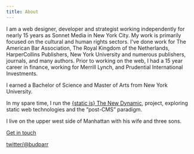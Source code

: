 ```yaml
---
title: About
---
```


I am a web designer, developer and strategist working independently for nearly 15 years as Sonnet Media in New York City. My work is primarily focused on the cultural and human rights sectors. I've done work for The American Bar Association, The Royal Kingdom of the Netherlands, HarperCollins Publishers, New York University and numerous publishers, journals, and many authors. Prior to working on the web, I had a 15 year career in finance, working for Merrill Lynch, and Prudential International Investments.

I earned a Bachelor of Science and Master of Arts from New York University.

In my spare time, I run the [{static is} The New Dynamic](https://www.thenewdynamic.org/), project, exploring static web technologies and the “post-CMS” paradigm.

I live on the upper west side of Manhattan with his wife and three sons.

[Get in touch](javascript:void(location.href='mailto:'+String.fromCharCode(98,117,100,112,97,114,114,64,103,109,97,105,108,46,99,111,109)+'?subject=from%20the%20budparr.com%20website'))

[twitter/@budparr](http://twitter.com/budparr)